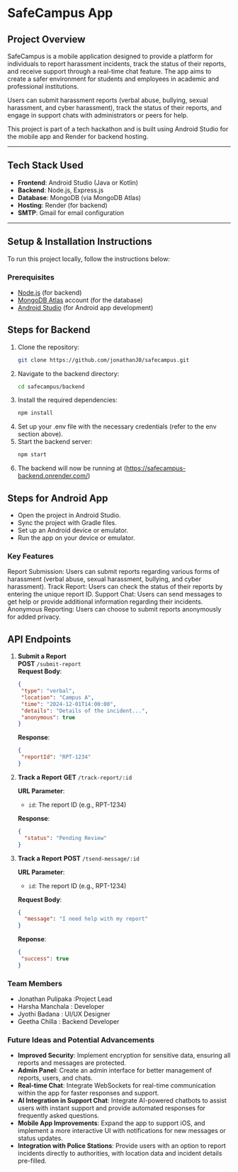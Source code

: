 # SafeCampus App

## Project Overview
SafeCampus is a mobile application designed to provide a platform for individuals to report harassment incidents, track the status of their reports, and receive support through a real-time chat feature. The app aims to create a safer environment for students and employees in academic and professional institutions.

Users can submit harassment reports (verbal abuse, bullying, sexual harassment, and cyber harassment), track the status of their reports, and engage in support chats with administrators or peers for help.

This project is part of a tech hackathon and is built using Android Studio for the mobile app and Render for backend hosting.

---

## Tech Stack Used

- **Frontend**: Android Studio (Java or Kotlin)
- **Backend**: Node.js, Express.js
- **Database**: MongoDB (via MongoDB Atlas)
- **Hosting**: Render (for backend)
- **SMTP**: Gmail for email configuration

---

## Setup & Installation Instructions

To run this project locally, follow the instructions below:

### Prerequisites
- [Node.js](https://nodejs.org/) (for backend)
- [MongoDB Atlas](https://www.mongodb.com/cloud/atlas) account (for the database)
- [Android Studio](https://developer.android.com/studio) (for Android app development)

## Steps for Backend
1. Clone the repository:
   ```bash
   git clone https://github.com/jonathanJ0/safecampus.git
2. Navigate to the backend directory:
   ```bash
   cd safecampus/backend
3. Install the required dependencies:
   ```bash
   npm install
4. Set up your .env file with the necessary credentials (refer to the env section above).
5. Start the backend server:
   ```bash
   npm start
6. The backend will now be running at (https://safecampus-backend.onrender.com/)
## Steps for Android App
 - Open the project in Android Studio.
 - Sync the project with Gradle files.
 - Set up an Android device or emulator.
 - Run the app on your device or emulator.

### Key Features
Report Submission: Users can submit reports regarding various forms of harassment (verbal abuse, sexual harassment, bullying, and cyber harassment).
Track Report: Users can check the status of their reports by entering the unique report ID.
Support Chat: Users can send messages to get help or provide additional information regarding their incidents.
Anonymous Reporting: Users can choose to submit reports anonymously for added privacy.

## API Endpoints

1. **Submit a Report**  
   **POST** `/submit-report`  
   **Request Body**:
    ```json
   {
     "type": "verbal",
     "location": "Campus A",
     "time": "2024-12-01T14:00:00",
     "details": "Details of the incident...",
     "anonymous": true
   }
    ```
   **Response**:
    ```json
   {
     "reportId": "RPT-1234"
   }
2. **Track a Report**
   **GET** `/track-report/:id`  

   **URL Parameter**:  
   - `id`: The report ID (e.g., RPT-1234)  

   **Response**:
   ```json
   {
     "status": "Pending Review"
   }
3. **Track a Report**
   **POST** `/tsend-message/:id`  

   **URL Parameter**:  
   - `id`: The report ID (e.g., RPT-1234)  

   **Request Body**:
   ```json
   {
     "message": "I need help with my report"
   }
   ```
   **Reponse**:
   ```json
   {
    "success": true
   }
   
### Team Members
- Jonathan Pulipaka :Project Lead
- Harsha Manchala : Developer
- Jyothi Badana : UI/UX Designer
- Geetha Chilla : Backend Developer
  
###  Future Ideas and Potential Advancements
- **Improved Security**: Implement encryption for sensitive data, ensuring all reports and messages are protected.
- **Admin Panel**: Create an admin interface for better management of reports, users, and chats.
- **Real-time Chat**: Integrate WebSockets for real-time communication within the app for faster responses and support.
- **AI Integration in Support Chat**: Integrate AI-powered chatbots to assist users with instant support and provide automated responses for frequently asked questions.
- **Mobile App Improvements**: Expand the app to support iOS, and implement a more interactive UI with notifications for new messages or status updates.
- **Integration with Police Stations**: Provide users with an option to report incidents directly to authorities, with location data and incident details pre-filled.


